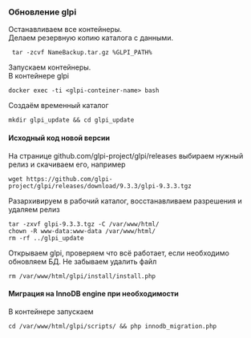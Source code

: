 
### Обновление glpi
Останавливаем все контейнеры.  
Делаем резервную копию каталога с данными.  
```
 tar -zcvf NameBackup.tar.gz %GLPI_PATH%
```
Запускаем контейнеры.  
В контейнере glpi  
```
docker exec -ti <glpi-conteiner-name> bash
```
Создаём временный каталог
```
mkdir glpi_update && cd glpi_update
```

#### Исходный код новой версии  
На странице github.com/glpi-project/glpi/releases выбираем нужный релиз и скачиваем его, например  
```
wget https://github.com/glpi-project/glpi/releases/download/9.3.3/glpi-9.3.3.tgz
```
Разархивируем в рабочий каталог, восстанавливаем разрешения и удаляем релиз
```
tar -zxvf glpi-9.3.3.tgz -C /var/www/html/
chown -R www-data:www-data /var/www/html/
rm -rf ../glpi_update
```
Открываем glpi, проверяем что всё работает, если необходимо обновляем БД.
Не забываем удалить файл 
```
rm /var/www/html/glpi/install/install.php
```
#### Миграция на InnoDB engine при необходимости
В контейнере запускаем
```
cd /var/www/html/glpi/scripts/ && php innodb_migration.php
```
